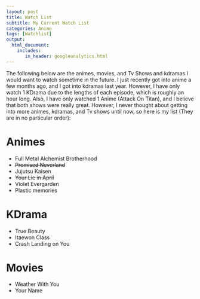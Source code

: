```yaml
---
layout: post
title: Watch List
subtitle: My Current Watch List
categories: Anime 
tags: [Watchlist]
output: 
  html_document:
    includes:
       in_header: googleanalytics.html
---
```



The following below are the animes, movies, and Tv Shows and kdramas I would want to watch sometime in the future. I just recently got into anime a few months ago, and I got into kdramas last year. However, I have only watch 1 KDrama due to the lengths of each episode, which is roughly an hour long. Also, I have only watched 1 Anime (Attack On Titan), and I believe that both shows were really great. However, I never thought about getting into more animes, kdramas, and Tv shows until now, so here is my list (They are in no particular order):

# Animes  
* Full Metal Alchemist Brotherhood   
* <s> Promised Neverland </s> 
* Jujutsu Kaisen  
* <s>Your Lie in April </s> 
* Violet Evergarden   
* Plastic memories 

# KDrama 
* True Beauty  
* Itaewon Class  
* Crash Landing on You   

# Movies 
* Weather With You  
* Your Name  

